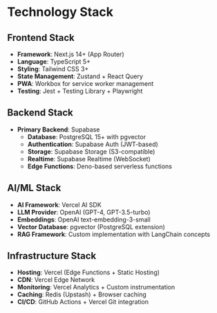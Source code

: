 # Technology Stack

## Frontend Stack

- **Framework**: Next.js 14+ (App Router)
- **Language**: TypeScript 5+
- **Styling**: Tailwind CSS 3+
- **State Management**: Zustand + React Query
- **PWA**: Workbox for service worker management
- **Testing**: Jest + Testing Library + Playwright

## Backend Stack

- **Primary Backend**: Supabase
  - **Database**: PostgreSQL 15+ with pgvector
  - **Authentication**: Supabase Auth (JWT-based)
  - **Storage**: Supabase Storage (S3-compatible)
  - **Realtime**: Supabase Realtime (WebSocket)
  - **Edge Functions**: Deno-based serverless functions

## AI/ML Stack

- **AI Framework**: Vercel AI SDK
- **LLM Provider**: OpenAI (GPT-4, GPT-3.5-turbo)
- **Embeddings**: OpenAI text-embedding-3-small
- **Vector Database**: pgvector (PostgreSQL extension)
- **RAG Framework**: Custom implementation with LangChain concepts

## Infrastructure Stack

- **Hosting**: Vercel (Edge Functions + Static Hosting)
- **CDN**: Vercel Edge Network
- **Monitoring**: Vercel Analytics + Custom instrumentation
- **Caching**: Redis (Upstash) + Browser caching
- **CI/CD**: GitHub Actions + Vercel Git integration
